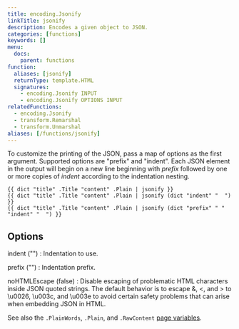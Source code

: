```yaml
---
title: encoding.Jsonify
linkTitle: jsonify
description: Encodes a given object to JSON.
categories: [functions]
keywords: []
menu:
  docs:
    parent: functions
function:
  aliases: [jsonify]
  returnType: template.HTML
  signatures:
    - encoding.Jsonify INPUT
    - encoding.Jsonify OPTIONS INPUT
relatedFunctions:
  - encoding.Jsonify
  - transform.Remarshal
  - transform.Unmarshal
aliases: [/functions/jsonify]
---
```


To customize the printing of the JSON, pass a map of options as the first
argument.  Supported options are "prefix" and "indent".  Each JSON element in
the output will begin on a new line beginning with *prefix* followed by one or
more copies of *indent* according to the indentation nesting.


```go-html-template
{{ dict "title" .Title "content" .Plain | jsonify }}
{{ dict "title" .Title "content" .Plain | jsonify (dict "indent" "  ") }}
{{ dict "title" .Title "content" .Plain | jsonify (dict "prefix" " " "indent" "  ") }}
```

## Options

indent ("")
: Indentation to use.

prefix ("")
: Indentation prefix.

noHTMLEscape (false)
: Disable escaping of problematic HTML characters inside JSON quoted strings. The default behavior is to escape &, <, and > to \u0026, \u003c, and \u003e to avoid certain safety problems that can arise when embedding JSON in HTML.

See also the `.PlainWords`, `.Plain`, and `.RawContent` [page variables][pagevars].

[pagevars]: /variables/page/
